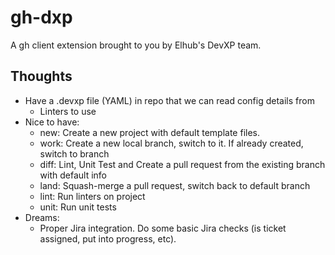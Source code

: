 # gh-dxp

A gh client extension brought to you by Elhub's DevXP team.

## Thoughts

* Have a .devxp file (YAML) in repo that we can read config details from
  * Linters to use
* Nice to have:
  * new:  Create a new project with default template files.
  * work: Create a new local branch, switch to it. If already created, switch to branch
  * diff: Lint, Unit Test and Create a pull request from the existing branch with default info
  * land: Squash-merge a pull request, switch back to default branch
  * lint: Run linters on project
  * unit: Run unit tests
* Dreams:
  * Proper Jira integration. Do some basic Jira checks (is ticket assigned, put into progress, etc).

